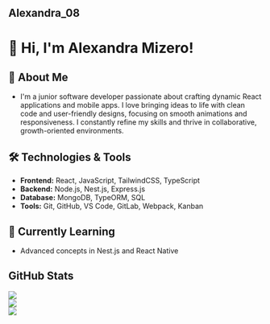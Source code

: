 ## Alexandra_08
# 👋 Hi, I'm Alexandra Mizero!

## 🚀 About Me
- I'm a junior software developer passionate about crafting dynamic React applications and mobile apps. I love bringing ideas to life with clean code and user-friendly designs, focusing on smooth animations and responsiveness. I constantly refine my skills and thrive in collaborative, growth-oriented environments.

## 🛠️ Technologies & Tools
- **Frontend:** React, JavaScript, TailwindCSS, TypeScript
- **Backend:** Node.js, Nest.js, Express.js
- **Database:** MongoDB, TypeORM, SQL 
- **Tools:** Git, GitHub, VS Code, GitLab, Webpack, Kanban

## 🌱 Currently Learning
- Advanced concepts in Nest.js and React Native
  
## GitHub Stats
![](https://github-readme-stats.vercel.app/api?username=AL2002MI08&theme=default&hide_border=false&include_all_commits=false&count_private=true)<br/>
![](https://github-readme-streak-stats.herokuapp.com/?user=AL2002MI08&theme=default&hide_border=true)<br/>
![](https://github-readme-stats.vercel.app/api/top-langs/?username=AL2002MI08&theme=default&hide_border=true&include_all_commits=true&count_private=false&layout=compact)
